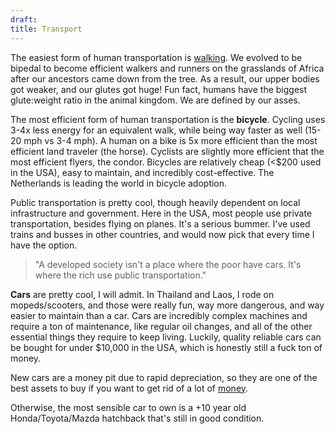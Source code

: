 ```yaml
---
draft: 
title: Transport
---
```

The easiest form of human transportation is [walking](/walk). We evolved to be bipedal to become efficient walkers and runners on the grasslands of Africa after our ancestors came down from the tree. As a result, our upper bodies got weaker, and our glutes got huge! Fun fact, humans have the biggest glute:weight ratio in the animal kingdom. We are defined by our asses.

The most efficient form of human transportation is the **bicycle**. Cycling uses 3-4x less energy for an equivalent walk, while being way faster as well (15-20 mph vs 3-4 mph). A human on a bike is 5x more efficient than the most efficient land traveler (the horse). Cyclists are slightly more efficient that the most efficient flyers, the condor. Bicycles are relatively cheap (<$200 used in the USA), easy to maintain, and incredibly cost-effective. The Netherlands is leading the world in bicycle adoption.

Public transportation is pretty cool, though heavily dependent on local infrastructure and government. Here in the USA, most people use private transportation, besides flying on planes. It's a serious bummer. I've used trains and busses in other countries, and would now pick that every time I have the option.

> "A developed society isn't a place where the poor have cars. It's where the rich use public transportation."

**Cars** are pretty cool, I will admit. In Thailand and Laos, I rode on mopeds/scooters, and those were really fun, way more dangerous, and way easier to maintain than a car. Cars are incredibly complex machines and require a ton of maintenance, like regular oil changes, and all of the other essential things they require to keep living. Luckily, quality reliable cars can be bought for under $10,000 in the USA, which is honestly still a fuck ton of money.

New cars are a money pit due to rapid depreciation, so they are one of the best assets to buy if you want to get rid of a lot of [money](/money). 

Otherwise, the most sensible car to own is a +10 year old Honda/Toyota/Mazda hatchback that's still in good condition.

